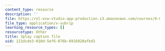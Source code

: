 ```yaml
---
content_type: resource
description: ''
file: https://ol-ocw-studio-app-production.s3.amazonaws.com/courses/9-00sc-introduction-to-psychology-fall-2011/121dcde3010d5ef6876b6916920afbd1_Qw4SkvZ03cc.vtt
file_type: application/x-subrip
learning_resource_types: []
resourcetype: Other
title: 3play caption file
uid: 121dcde3-010d-5ef6-876b-6916920afbd1
---
```

